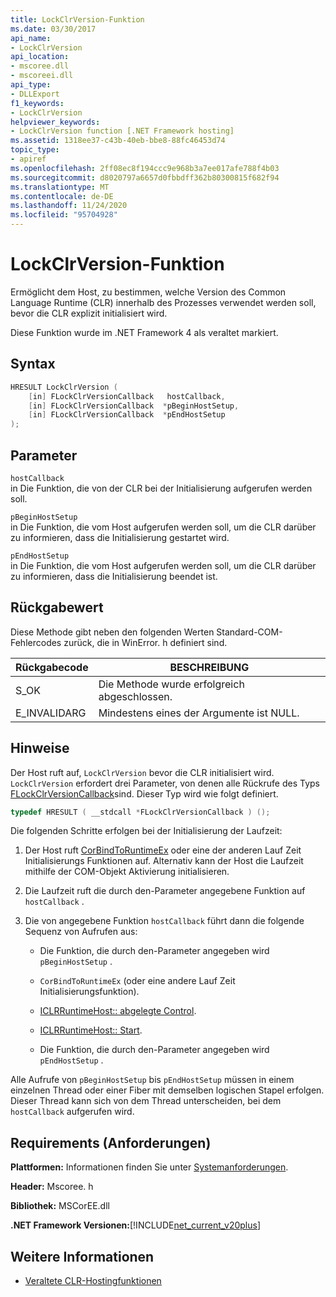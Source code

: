 ```yaml
---
title: LockClrVersion-Funktion
ms.date: 03/30/2017
api_name:
- LockClrVersion
api_location:
- mscoree.dll
- mscoreei.dll
api_type:
- DLLExport
f1_keywords:
- LockClrVersion
helpviewer_keywords:
- LockClrVersion function [.NET Framework hosting]
ms.assetid: 1318ee37-c43b-40eb-bbe8-88fc46453d74
topic_type:
- apiref
ms.openlocfilehash: 2ff08ec8f194ccc9e968b3a7ee017afe788f4b03
ms.sourcegitcommit: d8020797a6657d0fbbdff362b80300815f682f94
ms.translationtype: MT
ms.contentlocale: de-DE
ms.lasthandoff: 11/24/2020
ms.locfileid: "95704928"
---
```

# <a name="lockclrversion-function"></a>LockClrVersion-Funktion

Ermöglicht dem Host, zu bestimmen, welche Version des Common Language Runtime (CLR) innerhalb des Prozesses verwendet werden soll, bevor die CLR explizit initialisiert wird.  
  
 Diese Funktion wurde im .NET Framework 4 als veraltet markiert.  
  
## <a name="syntax"></a>Syntax  
  
```cpp  
HRESULT LockClrVersion (  
    [in] FLockClrVersionCallback   hostCallback,  
    [in] FLockClrVersionCallback  *pBeginHostSetup,  
    [in] FLockClrVersionCallback  *pEndHostSetup  
);  
```  
  
## <a name="parameters"></a>Parameter  

 `hostCallback`  
 in Die Funktion, die von der CLR bei der Initialisierung aufgerufen werden soll.  
  
 `pBeginHostSetup`  
 in Die Funktion, die vom Host aufgerufen werden soll, um die CLR darüber zu informieren, dass die Initialisierung gestartet wird.  
  
 `pEndHostSetup`  
 in Die Funktion, die vom Host aufgerufen werden soll, um die CLR darüber zu informieren, dass die Initialisierung beendet ist.  
  
## <a name="return-value"></a>Rückgabewert  

 Diese Methode gibt neben den folgenden Werten Standard-COM-Fehlercodes zurück, die in WinError. h definiert sind.  
  
|Rückgabecode|BESCHREIBUNG|  
|-----------------|-----------------|  
|S_OK|Die Methode wurde erfolgreich abgeschlossen.|  
|E_INVALIDARG|Mindestens eines der Argumente ist NULL.|  
  
## <a name="remarks"></a>Hinweise  

 Der Host ruft auf, `LockClrVersion` bevor die CLR initialisiert wird. `LockClrVersion` erfordert drei Parameter, von denen alle Rückrufe des Typs [FLockClrVersionCallback](flockclrversioncallback-function-pointer.md)sind. Dieser Typ wird wie folgt definiert.  
  
```cpp  
typedef HRESULT ( __stdcall *FLockClrVersionCallback ) ();  
```  
  
 Die folgenden Schritte erfolgen bei der Initialisierung der Laufzeit:  
  
1. Der Host ruft [CorBindToRuntimeEx](corbindtoruntimeex-function.md) oder eine der anderen Lauf Zeit Initialisierungs Funktionen auf. Alternativ kann der Host die Laufzeit mithilfe der COM-Objekt Aktivierung initialisieren.  
  
2. Die Laufzeit ruft die durch den-Parameter angegebene Funktion auf `hostCallback` .  
  
3. Die von angegebene Funktion `hostCallback` führt dann die folgende Sequenz von Aufrufen aus:  
  
    - Die Funktion, die durch den-Parameter angegeben wird `pBeginHostSetup` .  
  
    - `CorBindToRuntimeEx` (oder eine andere Lauf Zeit Initialisierungsfunktion).  
  
    - [ICLRRuntimeHost:: abgelegte Control](iclrruntimehost-sethostcontrol-method.md).  
  
    - [ICLRRuntimeHost:: Start](iclrruntimehost-start-method.md).  
  
    - Die Funktion, die durch den-Parameter angegeben wird `pEndHostSetup` .  
  
 Alle Aufrufe von `pBeginHostSetup` bis `pEndHostSetup` müssen in einem einzelnen Thread oder einer Fiber mit demselben logischen Stapel erfolgen. Dieser Thread kann sich von dem Thread unterscheiden, bei dem `hostCallback` aufgerufen wird.  
  
## <a name="requirements"></a>Requirements (Anforderungen)  

 **Plattformen:** Informationen finden Sie unter [Systemanforderungen](../../get-started/system-requirements.md).  
  
 **Header:** Mscoree. h  
  
 **Bibliothek:** MSCorEE.dll  
  
 **.NET Framework Versionen:**[!INCLUDE[net_current_v20plus](../../../../includes/net-current-v20plus-md.md)]  
  
## <a name="see-also"></a>Weitere Informationen

- [Veraltete CLR-Hostingfunktionen](deprecated-clr-hosting-functions.md)
